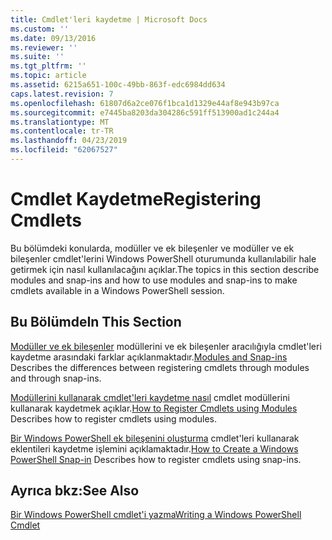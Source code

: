 ```yaml
---
title: Cmdlet'leri kaydetme | Microsoft Docs
ms.custom: ''
ms.date: 09/13/2016
ms.reviewer: ''
ms.suite: ''
ms.tgt_pltfrm: ''
ms.topic: article
ms.assetid: 6215a651-100c-49bb-863f-edc6984dd634
caps.latest.revision: 7
ms.openlocfilehash: 61807d6a2ce076f1bca1d1329e44af8e943b97ca
ms.sourcegitcommit: e7445ba8203da304286c591ff513900ad1c244a4
ms.translationtype: MT
ms.contentlocale: tr-TR
ms.lasthandoff: 04/23/2019
ms.locfileid: "62067527"
---
```

# <a name="registering-cmdlets"></a><span data-ttu-id="6ea9b-102">Cmdlet Kaydetme</span><span class="sxs-lookup"><span data-stu-id="6ea9b-102">Registering Cmdlets</span></span>

<span data-ttu-id="6ea9b-103">Bu bölümdeki konularda, modüller ve ek bileşenler ve modüller ve ek bileşenler cmdlet'lerini Windows PowerShell oturumunda kullanılabilir hale getirmek için nasıl kullanılacağını açıklar.</span><span class="sxs-lookup"><span data-stu-id="6ea9b-103">The topics in this section describe modules and snap-ins and how to use modules and snap-ins to make cmdlets available in a Windows PowerShell session.</span></span>

## <a name="in-this-section"></a><span data-ttu-id="6ea9b-104">Bu Bölümde</span><span class="sxs-lookup"><span data-stu-id="6ea9b-104">In This Section</span></span>

<span data-ttu-id="6ea9b-105">[Modüller ve ek bileşenler](./modules-and-snap-ins.md) modüllerini ve ek bileşenler aracılığıyla cmdlet'leri kaydetme arasındaki farklar açıklanmaktadır.</span><span class="sxs-lookup"><span data-stu-id="6ea9b-105">[Modules and Snap-ins](./modules-and-snap-ins.md) Describes the differences between registering cmdlets through modules and through snap-ins.</span></span>

<span data-ttu-id="6ea9b-106">[Modüllerini kullanarak cmdlet'leri kaydetme nasıl](./how-to-import-cmdlets-using-modules.md) cmdlet modüllerini kullanarak kaydetmek açıklar.</span><span class="sxs-lookup"><span data-stu-id="6ea9b-106">[How to Register Cmdlets using Modules](./how-to-import-cmdlets-using-modules.md) Describes how to register cmdlets using modules.</span></span>

<span data-ttu-id="6ea9b-107">[Bir Windows PowerShell ek bileşenini oluşturma](./how-to-create-a-windows-powershell-snap-in.md) cmdlet'leri kullanarak eklentileri kaydetme işlemini açıklamaktadır.</span><span class="sxs-lookup"><span data-stu-id="6ea9b-107">[How to Create a Windows PowerShell Snap-in](./how-to-create-a-windows-powershell-snap-in.md) Describes how to register cmdlets using snap-ins.</span></span>

## <a name="see-also"></a><span data-ttu-id="6ea9b-108">Ayrıca bkz:</span><span class="sxs-lookup"><span data-stu-id="6ea9b-108">See Also</span></span>

[<span data-ttu-id="6ea9b-109">Bir Windows PowerShell cmdlet'i yazma</span><span class="sxs-lookup"><span data-stu-id="6ea9b-109">Writing a Windows PowerShell Cmdlet</span></span>](./writing-a-windows-powershell-cmdlet.md)
